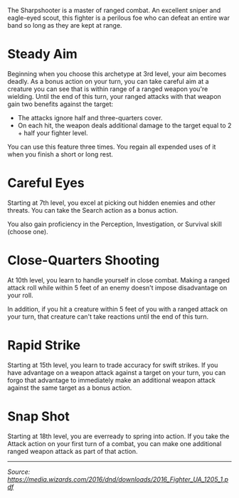 The Sharpshooter is a master of ranged combat. An excellent sniper and eagle-eyed scout, this fighter is a perilous foe who can defeat an entire war band so long as they are kept at range.

# Steady Aim

Beginning when you choose this archetype at 3rd level, your aim becomes deadly. As a bonus action on your turn, you can take careful aim at a creature you can see that is within range of a ranged weapon you're wielding. Until the end of this turn, your ranged attacks with that weapon gain two benefits against the target:

 * The attacks ignore half and three-quarters cover.
 * On each hit, the weapon deals additional damage to the target equal to 2 + half your fighter level.
 
You can use this feature three times. You regain all expended uses of it when you finish a short or long rest.

# Careful Eyes

Starting at 7th level, you excel at picking out hidden enemies and other threats. You can take the Search action as a bonus action.

You also gain proficiency in the Perception, Investigation, or Survival skill (choose one).

# Close-Quarters Shooting

At 10th level, you learn to handle yourself in close combat. Making a ranged attack roll while within 5 feet of an enemy doesn't impose disadvantage on your roll.

In addition, if you hit a creature within 5 feet of you with a ranged attack on your turn, that creature can't take reactions until the end of this turn.

# Rapid Strike

Starting at 15th level, you learn to trade accuracy for swift strikes. If you have advantage on a weapon attack against a target on your turn, you can forgo that advantage to immediately make an additional weapon attack against the same target as a bonus action.

# Snap Shot

Starting at 18th level, you are everready to spring into action. If you take the Attack action on your first turn of a combat, you can make one additional ranged weapon attack as part of that action.

----

*Source: <https://media.wizards.com/2016/dnd/downloads/2016_Fighter_UA_1205_1.pdf>*